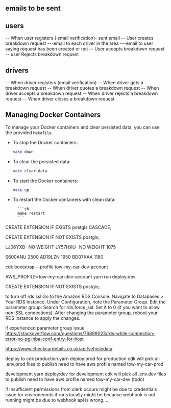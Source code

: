 ## emails to be sent

## users

-- When user registers ( email verification)- sent email
-- User creates breakdown request
---email to each driver in the area
---email to user saying request has been created or not
-- User accepts breakdown request
-- user Rejects breakdown request

## drivers

-- When driver registers (email verification)
-- When driver gets a breakdown request
-- When driver quotes a breakdown request
-- When driver accepts a breakdown request
-- When driver rejects a breakdown request
-- When driver closes a breakdown request

## Managing Docker Containers

To manage your Docker containers and clear persisted data, you can use the provided `Makefile`.

- To stop the Docker containers:

  ```sh
  make down
  ```

- To clear the persisted data:

  ```sh
  make clear-data
  ```

- To start the Docker containers:

  ```sh
  make up
  ```

- To restart the Docker containers with clean data:

        ```sh
        make restart
        ```


CREATE EXTENSION IF EXISTS postgis CASCADE;

CREATE EXTENSION IF NOT EXISTS postgis;

LJ06YXB- NO WEIGHT 
LY57HXU- NO WEIGHT 1075

S600ANU 2500
AD19LZN 1950
BD07XAA 1180

cdk bootstrap --profile tow-my-car-dev-account  

AWS_PROFILE=tow-my-car-dev-account yarn run deploy:dev 


CREATE EXTENSION IF NOT EXISTS postgis;

to turn off rds ssl 
Go to the Amazon RDS Console.
Navigate to Databases > Your RDS Instance.
Under Configuration, note the Parameter Group.
Edit the parameter group:
Search for rds.force_ssl.
Set it to 0 (if you want to allow non-SSL connections).
After changing the parameter group, reboot your RDS instance to apply the changes.

 if experienced parameter group issue
 https://stackoverflow.com/questions/76899023/rds-while-connection-error-no-pg-hba-conf-entry-for-host

 https://www.checkcardetails.co.uk/api/vehicledata


 deploy to cdk
 production
 yarn deploy:prod for production
 cdk will pick all .env.prod files to publish
 need to have aws profile named tow-my-car-prod


 development
 yarn deploy:dev for development
 cdk will pick all .env.dev files to publish
 need to have aws profile named tow-my-car-dev (todo)


 if Insufficient permissions from clerk occurs
 might be due to credentials issue for environemnts
 if runs locally might be because webhook is not running
 might be due to webhook api is wrong....